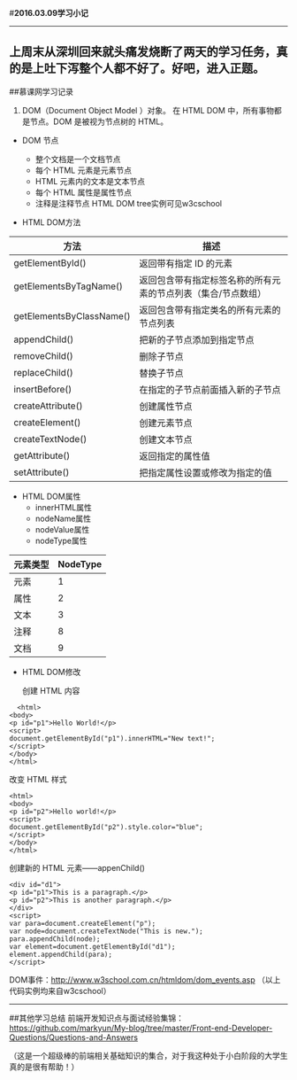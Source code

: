 #**2016.03.09学习小记**
***
上周末从深圳回来就头痛发烧断了两天的学习任务，真的是上吐下泻整个人都不好了。好吧，进入正题。
---
##慕课网学习记录
1. DOM（Document Object Model ）对象。
        在 HTML DOM 中，所有事物都是节点。DOM 是被视为节点树的 HTML。

- DOM 节点
  - 整个文档是一个文档节点
  - 每个 HTML 元素是元素节点
  - HTML 元素内的文本是文本节点
  - 每个 HTML 属性是属性节点
  - 注释是注释节点
  HTML DOM tree实例可见w3cschool

- HTML DOM方法

|方法|描述|
|------|--------|
|getElementById()  |  返回带有指定 ID 的元素|
|getElementsByTagName() | 返回包含带有指定标签名称的所有元素的节点列表（集合/节点数组）|
|getElementsByClassName()   | 返回包含带有指定类名的所有元素的节点列表|
|appendChild() |  把新的子节点添加到指定节点|
|removeChild()  | 删除子节点|
|replaceChild()  |替换子节点|
|insertBefore()  |在指定的子节点前面插入新的子节点|
|createAttribute()   |创建属性节点|
|createElement() |创建元素节点|
|createTextNode()   |创建文本节点|
|getAttribute()  |返回指定的属性值|
|setAttribute()  |把指定属性设置或修改为指定的值|

- HTML DOM属性
  - innerHTML属性
  - nodeName属性
  - nodeValue属性
  - nodeType属性

元素类型|NodeType
-------------|---------------
元素|1
属性 |2
文本 |3
注释 |8
文档 |9

- HTML DOM修改

  创建 HTML 内容
```
  <html>
<body>
<p id="p1">Hello World!</p>
<script>
document.getElementById("p1").innerHTML="New text!";
</script>
</body>
</html>
```
   改变 HTML 样式
```
<html>
<body>
<p id="p2">Hello world!</p>
<script>
document.getElementById("p2").style.color="blue";
</script>
</body>
</html>
```
  创建新的 HTML 元素——appenChild()
```
<div id="d1">
<p id="p1">This is a paragraph.</p>
<p id="p2">This is another paragraph.</p>
</div>
<script>
var para=document.createElement("p");
var node=document.createTextNode("This is new.");
para.appendChild(node);
var element=document.getElementById("d1");
element.appendChild(para);
</script>
```
DOM事件：http://www.w3school.com.cn/htmldom/dom_events.asp
（以上代码实例均来自w3cschool）

---
##其他学习总结
前端开发知识点与面试经验集锦：https://github.com/markyun/My-blog/tree/master/Front-end-Developer-Questions/Questions-and-Answers

（这是一个超级棒的前端相关基础知识的集合，对于我这种处于小白阶段的大学生真的是很有帮助！）